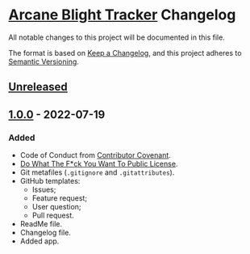 # [Arcane Blight Tracker](https://github.com/Nereare/arcane-blight-tracker) Changelog

All notable changes to this project will be documented in this file.

The format is based on [Keep a Changelog](https://keepachangelog.com/en/1.0.0/),
and this project adheres to [Semantic Versioning](https://semver.org/spec/v2.0.0.html).

## [Unreleased]

## [1.0.0] - 2022-07-19
### Added
- Code of Conduct from [Contributor Covenant](https://www.contributor-covenant.org/).
- [Do What The F*ck You Want To Public License](LICENSE.md).
- Git metafiles (`.gitignore` and `.gitattributes`).
- GitHub templates:
  - Issues;
  - Feature request;
  - User question;
  - Pull request.
- ReadMe file.
- Changelog file.
- Added app.

[Unreleased]: https://github.com/Nereare/arcane-blight-tracker/compare/v1.0.0...HEAD
[1.0.0]: https://github.com/Nereare/arcane-blight-tracker/releases/tag/v1.0.0
